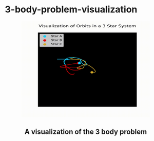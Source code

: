 # 3-body-problem-visualization
<p align="center" >
    <a href="https://github.com/AndyJLi0/3-body-problem-visualization">
        <img src=".idea/3-body-simulation-gif.gif" alt="example" width=400 height= 300>
    </a>
    <h2 align="center">A visualization of the 3 body problem</h2>

  <p align="center">
